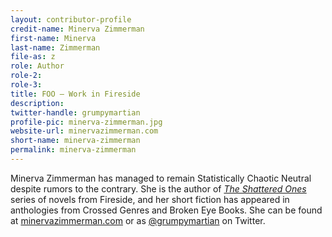 ```yaml
---
layout: contributor-profile
credit-name: Minerva Zimmerman
first-name: Minerva
last-name: Zimmerman
file-as: z
role: Author
role-2:
role-3:
title: FOO — Work in Fireside
description: 
twitter-handle: grumpymartian
profile-pic: minerva-zimmerman.jpg
website-url: minervazimmerman.com
short-name: minerva-zimmerman
permalink: minerva-zimmerman
---
```

Minerva Zimmerman has managed to remain Statistically Chaotic Neutral despite rumors to the contrary. She is the author of [_The Shattered Ones_](/books/) series of novels from Fireside, and her short fiction has appeared in anthologies from Crossed Genres and Broken Eye Books. She can be found at [minervazimmerman.com](http://minervazimmerman.com) or as [@grumpymartian](https://twitter.com/grumpymartian) on Twitter.

